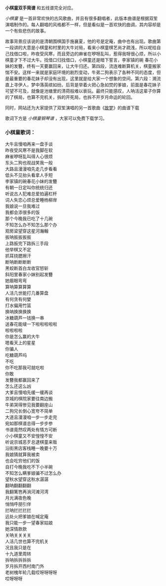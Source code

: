 

**小棋童双手简谱** 和五线谱完全对应。

_小棋童_
是一首非常欢快的古风歌曲，并且有很多翻唱者，此版本曲谱是根据双笙演唱制作的。每人翻唱的风格都不一样，但是看似是一首欢快的曲调，其内容却是一个有些悲伤的故事。

故事背景应该说的是清朝围棋国手施襄夏，他的号是定庵，曲中也有出现。歌曲第一段讲的大意是小棋童和村里的大牛对局，看来小棋童棋艺尚才疏浅，所以呢给自己找借口啦，昨夜受风寒，而且旁边的麻雀在咿呀乱叫，惹得我呀很心烦，所以小棋童才下不过大牛。找借口归找借口，小棋童还是暗下誓言，李家镇的碗
春花小妹的发簪，终有一天要赢回来，让大牛归还。第四段，流连难断算机关，棋童搬家惴不安。这样一来就是家庭环境的剧烈变动，牛弟二狗表示了各种不同的态度，但是最重要的春花妹子却没有出现，这里就是给大家一个想象的空间。第六段：溯流直上寻伊人，梦中落英缤如纷。后背是举着火把心急如焚的爹娘，前面是春花妹子可望不可及，就像是池塘里的清荷般难以亵玩。最终只能感叹，人呐活这辈子你算的了棋局，也算不完机关，拆的开死局，也拆不开岁月命运的轮回。

同时，网站还为大家提供了双笙演唱的另一首歌曲《[故梦](Music-8283-故梦-双笙.html "故梦")》的曲谱下载

歌词下方是 _小棋童钢琴谱_ ，大家可以免费下载学习。

### 小棋童歌词：

大牛且慢咱再来一盘手谈  
昨夜受风寒不是我脚在软  
麻雀咿呀乱叫得人心很烦  
东头二狗也观战笑我一般  
大路且漫漫咱先走几步看看  
低头不见抬头看拿人手短  
李家镇的碗春花小妹的发簪  
有朝一日定叫你统统归还  
听说古人犯难总爱拍遍栏杆  
词人失恋心烦总爱睡杨柳岸  
我娘说一旦我难过  
我都会添很多的饭  
那个今晚我已吃了十几碗  
不知怎么办不知怎么那个办  
观房梁望穿这星河瀚翰  
扳呐扳扳扳扳  
上路扳完下路拆三手段  
他举棋又不定  
抓耳挠腮擦汗  
断呐断断断断  
黑蛟断首白龙收官怒斩  
斜阳里春家小妹别起发簪  
她眉眼弯弯  
算呐算算算算  
人活几世能打几番算盘  
有何贪有何婪  
打水偏用竹篮  
换呐换换换换  
冰糖葫芦一钱换一串  
送春花能啵一下啦啦啦啦啦  
啦啦啦啦  
你是怎么赢的大牛  
嗯看天上的星星  
你骗人  
吃糖葫芦吗  
不吃  
你不吃那我可就吃啦  
你敢  
发簪我都赢回来了  
怎么还这么凶  
大爹且慢咱先缓一缓再谈  
京城的棋院家要往南边搬  
牛弟哭得惨见我要翻座山  
二狗兄长倒心宽夸不简单  
大道且漫漫咱一步一步走完  
宛如那棋谱总得一步步参  
书谱竟然叹两处有情方可断  
小小棋童又不安惶惶不安  
听说京城恶歹总逮棋童来贩  
沿街黑店客栈睡一晚要十万  
我娘猜就算我被卖  
也会吃穷他们的饭  
自打今晚我吃不下小半碗  
不知怎么瞒爹娘骗不过怎么办  
望秋水望穿这秋水潺潺  
翻呐翻翻翻翻  
我翻篱笆再淌河滩河湾  
月光满夜色晚  
悄悄呼朋引伴  
拦呐拦拦拦拦  
远处火把爹娘在喊定庵  
我只能一步一望春家姑娘  
她深情款款  
关呐关关关关  
人活几世也算不完机关  
况且我只是在  
十九道里周转  
拆呐拆拆拆拆  
岁月拆开西村南门外  
老树槐年轮几载哎呀呀呀呀  
哎呀呀呀

